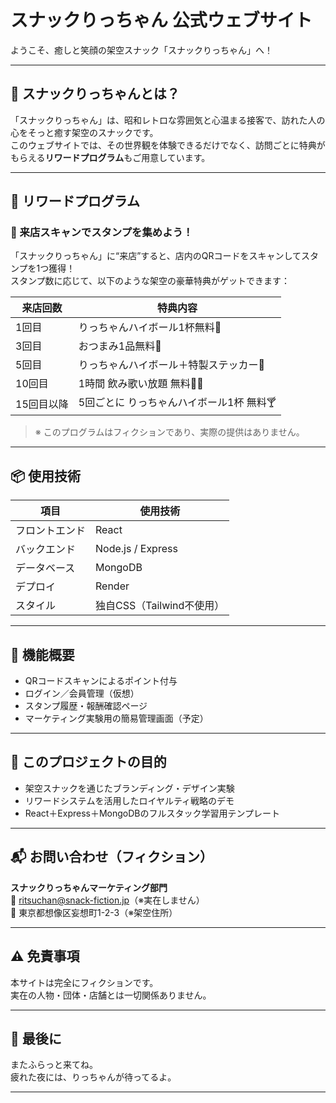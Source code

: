 # スナックりっちゃん 公式ウェブサイト

ようこそ、癒しと笑顔の架空スナック「スナックりっちゃん」へ！

---

## 🌸 スナックりっちゃんとは？

「スナックりっちゃん」は、昭和レトロな雰囲気と心温まる接客で、訪れた人の心をそっと癒す架空のスナックです。  
このウェブサイトでは、その世界観を体験できるだけでなく、訪問ごとに特典がもらえる**リワードプログラム**もご用意しています。

---

## 🎁 リワードプログラム

### 📱 来店スキャンでスタンプを集めよう！

「スナックりっちゃん」に“来店”すると、店内のQRコードをスキャンしてスタンプを1つ獲得！  
スタンプ数に応じて、以下のような架空の豪華特典がゲットできます：

| 来店回数 | 特典内容                                                   |
|----------|------------------------------------------------------------|
| 1回目     | りっちゃんハイボール1杯無料🍹                              |
| 3回目     | おつまみ1品無料🍢                                          |
| 5回目     | りっちゃんハイボール＋特製ステッカー🎁                    |
| 10回目    | 1時間 飲み歌い放題 無料🎤🍻                                  |
| 15回目以降| 5回ごとに りっちゃんハイボール1杯 無料🍸                   |

> ※ このプログラムはフィクションであり、実際の提供はありません。

---

## 📦 使用技術

| 項目           | 使用技術               |
|---------------|------------------------|
| フロントエンド  | React                 |
| バックエンド    | Node.js / Express     |
| データベース    | MongoDB               |
| デプロイ       | Render                |
| スタイル       | 独自CSS（Tailwind不使用）|

---

## 🔧 機能概要

- QRコードスキャンによるポイント付与
- ログイン／会員管理（仮想）
- スタンプ履歴・報酬確認ページ
- マーケティング実験用の簡易管理画面（予定）

---

## 🎯 このプロジェクトの目的

- 架空スナックを通じたブランディング・デザイン実験
- リワードシステムを活用したロイヤルティ戦略のデモ
- React＋Express＋MongoDBのフルスタック学習用テンプレート

---

## 📬 お問い合わせ（フィクション）

**スナックりっちゃんマーケティング部門**  
📧 ritsuchan@snack-fiction.jp（※実在しません）  
📍 東京都想像区妄想町1-2-3（※架空住所）

---

## ⚠️ 免責事項

本サイトは完全にフィクションです。  
実在の人物・団体・店舗とは一切関係ありません。

---

## 🍶 最後に

またふらっと来てね。  
疲れた夜には、りっちゃんが待ってるよ。

---